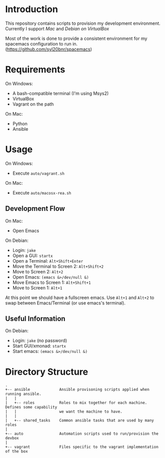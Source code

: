 Introduction
============
This repository contains scripts to provision my development environment. Currently I support *Mac* and *Debian on VirtualBox*

Most of the work is done to provide a consistent environment for my spacemacs configuration to run in. (https://github.com/syl20bnr/spacemacs)

Requirements
============

On Windows:

- A bash-compatible terminal (I'm using Msys2)
- VirtualBox
- Vagrant on the path

On Mac:

- Python
- Ansible

Usage
=====

On Windows:

- Execute `auto/vagrant.sh`

On Mac:

- Execute `auto/macosx-rea.sh`

Development Flow
----------------

On Mac:

- Open Emacs

On Debian:

- Login: `jake`
- Open a GUI: `startx`
- Open a Terminal: `Alt+Shift+Enter`
- Move the Terminal to Screen 2: `Alt+Shift+2`
- Move to Screen 2: `Alt+2`
- Open Emacs: `(emacs &>/dev/null &)`
- Move Emacs to Screen 1: `Alt+Shift+1`
- Move to Screen 1: `Alt+1`

At this point we should have a fullscreen emacs. Use `Alt+1` and `Alt+2` to swap between Emacs/Terminal (or use emacs's terminal).

Useful Information
------------------

On Debian:

- Login: `jake` (no password)
- Start GUI/xmonad: `startx`
- Start emacs: `(emacs &>/dev/null &)`

Directory Structure
===================

    .
    +-- ansible             Ansible provisoning scripts applied when running ansible.
    |   |
    |   +-- roles           Roles to mix together for each machine. Defines some capability
    |   |                   we want the machine to have.
    |   |
    |   +-- shared_tasks    Common ansible tasks that are used by many roles
    |
    +-- auto                Automation scripts used to run/provision the devbox
    |
    +-- vagrant             Files specific to the vagrant implementation of the box
